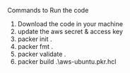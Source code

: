 Commands to Run the code
1. Download the code in your machine
2. update the aws secret & access key
3. packer init .
4. packer fmt .
5. packer validate .
6. packer build .\aws-ubuntu.pkr.hcl
